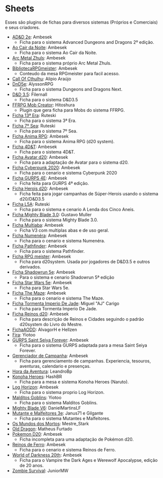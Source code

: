 # Sheets
Esses são plugins de fichas para diversos sistemas (Próprios e Comerciais) e seus criadores. 

- [AD&D 2e](https://github.com/rrpgfirecast/firecast/blob/master/Plugins/Sheets/AD&D%202e/output/Ficha%20AD&D%202e.rpk?raw=true): Ambesek
	- Ficha para o sistema Advanced Dungeons and Dragons 2º edição.
- [Ao Cair da Noite](https://github.com/rrpgfirecast/firecast/blob/master/Plugins/Sheets/Ao%20cair%20da%20noite/output/Ficha%20ACN.rpk?raw=true): Ambesek
	- Ficha para o sistema Ao Cair da Noite.
- [Arc Metal Zhuls](https://github.com/rrpgfirecast/firecast/blob/master/Plugins/Sheets/Arc%20Metal%20Zhuls/output/Ficha%20Arc%20Metal%20Zhuls.rpk?raw=true): Ambesek
	- Ficha para o sistema próprio Arc Metal Zhuls.
- [BibliotecaRPGmeister](https://github.com/rrpgfirecast/firecast/blob/master/Plugins/Sheets/BibliotecaRPGmeister/output/BibliotecaRPGmeister.rpk?raw=true): Ambesek
	- Conteudo da mesa RPGmeister para facil acesso.
- [Call Of Cthulhu](https://github.com/rrpgfirecast/firecast/blob/master/Plugins/Sheets/Call%20Of%20Cthulhu/output/Call%20Of%20Cthulhu.rpk?raw=true): Alipio Araújo
- [DnD5e](https://github.com/rrpgfirecast/firecast/blob/master/Plugins/Sheets/DnD5e/output/DnD5e.rpk?raw=true): AlyssonRPG
	- Ficha para o sistema Dungeons and Dragons Next.
- [D&D 3.5](https://github.com/rrpgfirecast/firecast/blob/master/Plugins/Sheets/D&D%203.5/output/D&D%203.5.rpk?raw=true): Filernall
	- Ficha para o sistema D&D3.5
- [FFRPG Mob Creator](https://github.com/rrpgfirecast/firecast/blob/master/Plugins/Sheets/FFRPG%20Mob%20Creator/output/FFRPG%20Mob%20Creator.rpk?raw=true): Hitoshura
	- Plugin que gera ficha para Mobs do sistema FFRPG.
- [Ficha 13ª Era](https://github.com/rrpgfirecast/firecast/blob/master/Plugins/Sheets/Ficha%2013%C2%BA%20Era/output/Ficha%2013%C2%BA%20Era.rpk?raw=true): Ruteski
	- Ficha para o sistema 3ª Era.
- [Ficha 7º Sea](https://github.com/rrpgfirecast/firecast/blob/master/Plugins/Sheets/Ficha%207%C2%BA%20Mar/output/Ficha%207%C2%BA%20Mar.rpk?raw=true): Ruteski
	- Ficha para o sistema 7º Sea.
- [Ficha Anima RPG](https://github.com/rrpgfirecast/firecast/blob/master/Plugins/Sheets/Ficha%20Anima%20RPG/output/Ficha%20Anima%20RPG.rpk?raw=true): Ambesek
	- Ficha para o sistema Anima RPG (d20 system).
- [Ficha 4D&T](https://github.com/rrpgfirecast/firecast/blob/master/Plugins/Sheets/Ficha%204D&T/output/Ficha%204D&T.rpk?raw=true): Ambesek
	- Ficha para o sistema 4D&T.
- [Ficha Avatar d20](https://github.com/rrpgfirecast/firecast/blob/master/Plugins/Sheets/Ficha%20Avatar%20d20/output/Ficha%20Avatar%20d20.rpk?raw=true): Ambesek
	- Ficha para a adaptação de Avatar para o sistema d20.
- [Ficha Cyberpunk 2020](https://github.com/rrpgfirecast/firecast/blob/master/Plugins/Sheets/Ficha%20Cyberpunk%202020/output/Ficha%20Cyberpunk%202020.rpk?raw=true): Ambesek
	- Ficha para o cenario e sistema Cyberpunk 2020
- [Ficha GURPS 4E](https://github.com/rrpgfirecast/firecast/blob/master/Plugins/Sheets/Ficha%20GURPS%204E/output/Ficha%20GURPS%204E.rpk?raw=true): Ambesek
	- Ficha feita para GURPS 4ª edição.
- [Ficha Herois d20](https://github.com/rrpgfirecast/firecast/blob/master/Plugins/Sheets/Ficha%20Herois%20d20/output/Ficha%20Avatar%20d20.rpk?raw=true): Ambesek
	- Ficha feita para jogar campanhas de Súper-Herois usando o sistema d20/D&D3.5
- [Ficha L5A](https://github.com/rrpgfirecast/firecast/blob/master/Plugins/Sheets/Ficha%20L5A/output/Ficha%20L5A.rpk?raw=true): Ruteski
	- Ficha para o sistema e cenario A Lenda dos Cinco Aneis. 
- [Ficha Mighty Blade 3.0](https://github.com/rrpgfirecast/firecast/blob/master/Plugins/Sheets/Ficha%20Mighty%20Blade%203.0/output/Ficha%20Mighty%20Blade%203.0.rpk?raw=true): Gustavo Muller
	- Ficha para o sistema Mighty Blade 3.0. 
- [Ficha Multiaba](https://github.com/rrpgfirecast/firecast/blob/master/Plugins/Sheets/Ficha%20Multiaba/output/Ficha%20Multiaba.rpk?raw=true): Ambesek
	- Ficha V3 com multiplas abas e de uso geral. 
- [Ficha Numenéra](https://github.com/rrpgfirecast/firecast/blob/master/Plugins/Sheets/Ficha%20Numenera/output/Ficha%20Numenera.rpk?raw=true): Ambesek
	- Ficha para o cenario e sistema Numenéra.
- [Ficha Pathfinder](https://github.com/rrpgfirecast/firecast/blob/master/Plugins/Sheets/Ficha%20Pathfinder/output/Ficha%20Pathfinder.rpk?raw=true): Ambesek
	- Ficha para o sistema Pathfinder.
- [Ficha RPG meister](https://github.com/rrpgfirecast/firecast/blob/master/Plugins/Sheets/Ficha%20RPG%20meister/output/Ficha%20RPG%20meister.rpk?raw=true): Ambesek
	- Ficha para d20system. Usada por jogadores de D&D3.5 e outros derivados.
- [Ficha Shadowrun 5e](https://github.com/rrpgfirecast/firecast/blob/master/Plugins/Sheets/Ficha%20Shadowrun%205E/output/Ficha%20Shadowrun%205E.rpk?raw=true): Ambesek
	- Para o sistema e cenario Shadowrun 5ª edição
- [Ficha Star Wars 5e](https://github.com/rrpgfirecast/firecast/blob/master/Plugins/Sheets/Ficha%20Star%20Wars%205e/output/Ficha%20Star%20Wars%205e.rpk?raw=true): Ambesek
	- Ficha para Star Wars 5e.
- [Ficha The Maze](https://github.com/rrpgfirecast/firecast/blob/master/Plugins/Sheets/Ficha%20The%20Maze/output/Ficha%20The%20Maze.rpk?raw=true): Ambesek
	- Ficha para o cenario e sistema The Maze.
- [Ficha Tormenta Imperio De Jade](https://github.com/rrpgfirecast/firecast/blob/master/Plugins/Sheets/Arc%20Metal%20Zhuls/output/Arc%20Metal%20Zhuls.rpk?raw=true): Miguel "AJ" Carigo
	- Ficha para Tormenta Imperio De Jade.
- [Ficha Reinos d20](https://github.com/rrpgfirecast/firecast/blob/master/Plugins/Sheets/Ficha%20de%20Reinos%20d20/output/Ficha%20de%20Reinos%20d20.rpk?raw=true): Ambesek
	- Ficha para descrição de Reinos e Cidades seguindo o padrão d20system do Livro do Mestre.  
- [FichaAODD](https://github.com/rrpgfirecast/firecast/blob/master/Plugins/Sheets/FichaAODD/output/FichaAODD.rpk?raw=true): AlvagorH e Hellzen
- [Fira](https://github.com/rrpgfirecast/firecast/blob/master/Plugins/Sheets/Fira/output/fira.rpk?raw=true): Yiotoo
- [GURPS Saint Seiya Forever](https://github.com/rrpgfirecast/firecast/blob/master/Plugins/Sheets/GURPS%20Saint%20Seiya%20Forever/output/Ficha%20SSF.rpk?raw=true): Ambesek
	- Ficha para o sistema GURPS adaptada para a mesa Saint Seiya Forever.
- [Gerenciador de Campanha](https://github.com/rrpgfirecast/firecast/blob/master/Plugins/Sheets/Gerenciador%20de%20Campanha/output/Gerenciador%20de%20Campanha.rpk?raw=true): Ambesek
	- Ficha para gerenciamento de campanhas. Experiencia, tesouros, aventuras, calendario e presenças. 
- [Hora da Aventura](https://github.com/rrpgfirecast/firecast/blob/master/Plugins/Sheets/Hora%20da%20Aventura/output/Hora%20da%20Aventura.rpk?raw=true): LeandroBp
- [Konoha Heroes](https://github.com/rrpgfirecast/firecast/blob/master/Plugins/Sheets/Konoha%20Heroes/output/Konoha%20Heroes.rpk?raw=true): HashBR
	- Ficha para a mesa e sistema Konoha Heroes (Naruto).
- [Log Horizon](https://github.com/rrpgfirecast/firecast/blob/master/Plugins/Sheets/Log%20Horizon/output/Ficha%20LH.rpk?raw=true): Ambesek
	- Ficha para o sistema proprio Log Horizon.
- [Malditos Goblins](https://github.com/rrpgfirecast/firecast/blob/master/Plugins/Sheets/Malditos%20Goblins/output/mg.rpk?raw=true): Yiotoo
	- Ficha para o sistema Malditos Goblins.
- [Mighty Blade V6](https://github.com/rrpgfirecast/firecast/blob/master/Plugins/Sheets/MightyBladeV6/output/MightyBladeV6.rpk?raw=true): DanielMartinsLF
- [Mutante e Malfeitores 3e](https://github.com/rrpgfirecast/firecast/blob/master/Plugins/Sheets/Mutantes%20e%20Malfeitores%203e/output/MM3.rpk?raw=true): Janus71 e Gilgante
	- Ficha para o sistema Mutantes e Malfeitores. 
- [Os Mundos dos Mortos](https://github.com/rrpgfirecast/firecast/blob/master/Plugins/Sheets/Os%20Mundos%20dos%20Mortos/output/Os%20Mundos%20dos%20Mortos.rpk?raw=true): Mestre_Stark
- [Old Dragon](https://github.com/rrpgfirecast/firecast/blob/master/Plugins/Sheets/Old%20Dragon/output/Old%20Dragon.rpk?raw=true): Matheus Furtado
- [Pokemon D20](https://github.com/rrpgfirecast/firecast/blob/master/Plugins/Sheets/Pokemon%20D20/output/Ficha%20PKMN.rpk?raw=true): Ambesek
	- Ficha incompleta para uma adaptação de Pokémon d20.
- [Reinos de Ferro](https://github.com/rrpgfirecast/firecast/blob/master/Plugins/Sheets/Reinos%20de%20Ferro/output/Ficha%20RdF.rpk?raw=true): Ambesek
	- Ficha para o cenario e sistema Reinos de Ferro. 
- [World of Darkness 20th](https://github.com/rrpgfirecast/firecast/blob/master/Plugins/Sheets/World%20of%20Darkness%2020th/output/World%20of%20Darkness%2020th.rpk?raw=true): Ambesek
	- Ficha para o Vampire the Dark Ages e Werewolf Apocalypse, edição de 20 anos. 
- [Zombie Survival](https://github.com/rrpgfirecast/firecast/blob/master/Plugins/Sheets/Zombie%20Survival/output/Zombie%20Survival.rpk?raw=true): JuniorMW